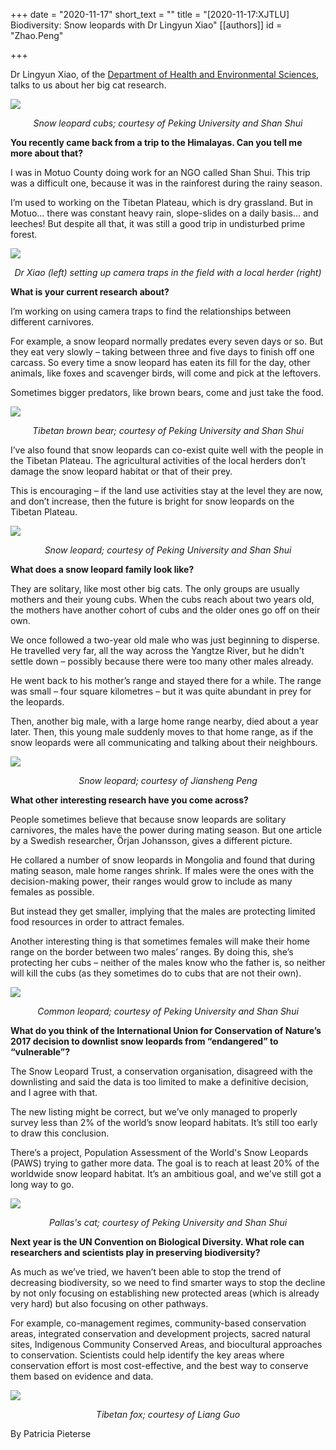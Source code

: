 +++
date = "2020-11-17"
short_text = ""
title = "[2020-11-17:XJTLU] Biodiversity: Snow leopards with Dr Lingyun Xiao"
[[authors]]
    id = "Zhao.Peng"

+++

<p>Dr Lingyun Xiao, of the <a href="study/departments/academic-departments/health-and-environmental-sciences/" target="_blank">Department of Health and Environmental Sciences</a>, talks to us about her big cat research.<span></span></p><p><img src="https://www.xjtlu.edu.cn/en/assets/images/news/2020/11/QA_Snow leopard cubs.jpg"></p><p style="text-align: center;"><i>Snow leopard cubs; courtesy of Peking University and Shan Shui</i></p><p><strong>You recently came back from a trip to the Himalayas. Can you tell me more about that?</strong></p><p>I was in Motuo County doing work for an NGO called Shan Shui. This trip was a difficult one, because it was in the rainforest during the rainy season.</p><p>I’m used to working on the Tibetan Plateau, which is dry grassland. But in Motuo… there was constant heavy rain, slope-slides on a daily basis… and leeches! But despite all that, it was still a good trip in undisturbed prime forest.</p><p><strong></strong></p><p><img src="https://www.xjtlu.edu.cn/en/assets/images/news/2020/11/QA_fieldwork_camera trap.jpg"></p><p style="text-align: center;"><i>Dr Xiao (left) setting up camera traps in the field with a local herder (right)</i></p><p><strong>What is your current research about?</strong></p><p>I’m working on using camera traps to find the relationships between different carnivores.</p><p>For example, a snow leopard normally predates every seven days or so. But they eat very slowly – taking between three and five days to finish off one carcass. So every time a snow leopard has eaten its fill for the day, other animals, like foxes and scavenger birds, will come and pick at the leftovers.</p><p>Sometimes bigger predators, like brown bears, come and just take the food.</p><p><img src="https://www.xjtlu.edu.cn/en/assets/images/news/2020/11/QA_Tibetan brown bear.jpg"></p><p style="text-align: center;"><i>Tibetan brown bear; courtesy of Peking University and Shan Shui</i></p><p>I’ve also found that snow leopards can co-exist quite well with the people in the Tibetan Plateau. The agricultural activities of the local herders don’t damage the snow leopard habitat or that of their prey.</p><p>This is encouraging – if the land use activities stay at the level they are now, and don’t increase, then the future is bright for snow leopards on the Tibetan Plateau.</p><p><strong></strong></p><p><img src="https://www.xjtlu.edu.cn/en/assets/images/news/2020/11/QA_Snow leopard 2.jpg"></p><p style="text-align: center;"><i>Snow leopard; courtesy of Peking University and Shan Shui</i></p><p><strong>What does a snow leopard family look like?</strong></p><p>They are solitary, like most other big cats. The only groups are usually mothers and their young cubs. When the cubs reach about two years old, the mothers have another cohort of cubs and the older ones go off on their own.</p><p>We once followed a two-year old male who was just beginning to disperse. He travelled very far, all the way across the Yangtze River, but he didn't settle down – possibly because there were too many other males already.</p><p>He went back to his mother’s range and stayed there for a while. The range was small – four square kilometres – but it was quite abundant in prey for the leopards.</p><p>Then, another big male, with a large home range nearby, died about a year later. Then, this young male suddenly moves to that home range, as if the snow leopards were all communicating and talking about their neighbours.</p><p><img src="https://www.xjtlu.edu.cn/en/assets/images/news/2020/11/QA_Snow leopard.jpg"></p><p style="text-align: center;"><i>Snow leopard; courtesy of Jiansheng Peng</i></p><p><strong>What other interesting research have you come across?</strong></p><p>People sometimes believe that because snow leopards are solitary carnivores, the males have the power during mating season. But one article by a Swedish researcher, Örjan Johansson, gives a different picture.</p><p>He collared a number of snow leopards in Mongolia and found that during mating season, male home ranges shrink. If males were the ones with the decision-making power, their ranges would grow to include as many females as possible.</p><p>But instead they get smaller, implying that the males are protecting limited food resources in order to attract females.</p><p>Another interesting thing is that sometimes females will make their home range on the border between two males’ ranges. By doing this, she’s protecting her cubs – neither of the males know who the father is, so neither will kill the cubs (as they sometimes do to cubs that are not their own).</p><p><img src="https://www.xjtlu.edu.cn/en/assets/images/news/2020/11/QA_Common leopard.jpg"></p><p style="text-align: center;"><i>Common leopard; courtesy of Peking University and Shan Shui</i></p><p><strong>What do you think of the International Union for Conservation of Nature’s 2017 decision to downlist snow leopards from “endangered” to “vulnerable”?</strong></p><p>The Snow Leopard Trust, a conservation organisation, disagreed with the downlisting and said the data is too limited to make a definitive decision, and I agree with that.</p><p>The new listing might be correct, but we’ve only managed to properly survey less than 2% of the world’s snow leopard habitats. It’s still too early to draw this conclusion.</p><p>There’s a project, Population Assessment of the World's Snow Leopards (PAWS) trying to gather more data. The goal is to reach at least 20% of the worldwide snow leopard habitat. It’s an ambitious goal, and we've still got a long way to go.</p><p><img src="https://www.xjtlu.edu.cn/en/assets/images/news/2020/11/QA_Pallas cat.jpg"></p><p style="text-align: center;"><i>Pallas's cat; courtesy of Peking University and Shan Shui</i></p><p><strong>Next year is the UN Convention on Biological Diversity. What role can researchers and scientists play in preserving biodiversity?</strong></p><p>As much as we’ve tried, we haven’t been able to stop the trend of decreasing biodiversity, so we need to find smarter ways to stop the decline by not only focusing on establishing new protected areas (which is already very hard) but also focusing on other pathways.</p><p>For example, co-management regimes, community-based conservation areas, integrated conservation and development projects, sacred natural sites, Indigenous Community Conserved Areas, and biocultural approaches to conservation. Scientists could help identify the key areas where conservation effort is most cost-effective, and the best way to conserve them based on evidence and data.</p><p><img src="https://www.xjtlu.edu.cn/en/assets/images/news/2020/11/QA_Tibetan fox.jpg"></p><p style="text-align: center;"><i>Tibetan fox; courtesy of Liang Guo</i></p><p>By Patricia Pieterse</p>			
